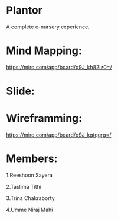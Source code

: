 # Plantor
A complete e-nursery experience.

# Mind Mapping:
https://miro.com/app/board/o9J_kh82lz0=/

# Slide:

# Wireframming:
https://miro.com/app/board/o9J_kgtqqrg=/

# Members:
1.Reeshoon Sayera

2.Taslima Tithi

3.Trina Chakraborty

4.Umme Niraj Mahi


